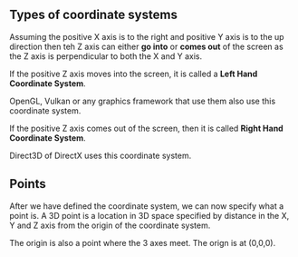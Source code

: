 ## Types of coordinate systems
Assuming the positive X axis is to the right and positive Y axis is to the up
direction then teh Z axis can either **go into** or **comes out** of the screen
as the Z axis is perpendicular to both the X and Y axis.

If the positive Z axis moves into the screen, it is called a **Left Hand
Coordinate System**.

OpenGL, Vulkan or any graphics framework that use them also use this coordinate
system.

If the positive Z axis comes out of the screen, then it is called **Right Hand
Coordinate System**.

Direct3D of DirectX uses this coordinate system.

## Points
After we have defined the coordinate system, we can now specify what a point is.
A 3D point is a location in 3D space specified by distance in the X, Y and Z
axis from the origin of the coordinate system.

The origin is also a point where the 3 axes meet. The orign is at (0,0,0).

